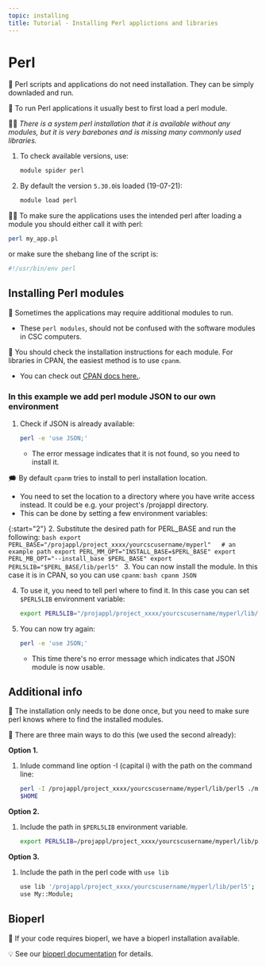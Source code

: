 ```yaml
---
topic: installing
title: Tutorial - Installing Perl applictions and libraries
---
```


# Perl

💬 Perl scripts and applications do not need installation. They can 
be simply downladed and run.

💬 To run Perl applications it usually best to first load a perl module.  

☝🏻 *There is a system perl installation that it is available without any modules, but it is very barebones and is missing many commonly used libraries.*

1. To check available versions, use:
    ```bash
    module spider perl
    ```
2. By default the version `5.30.0`is loaded (19-07-21):
    ```bash
    module load perl
    ```

☝🏻 To make sure the applications uses the intended perl after loading a module you should either call it with perl:
```bash
perl my_app.pl
```
or make sure the shebang line of the script is:
```bash
#!/usr/bin/env perl
```

## Installing Perl modules

💬 Sometimes the applications may require additional modules to run. 
- These `perl modules`, should not be confused with the software modules in CSC computers.

💬 You should check the installation instructions for each module. For
libraries in CPAN, the easiest method is to use `cpanm`. 
- You can check out [CPAN docs here.](https://metacpan.org/dist/App-cpanminus/view/bin/cpanm).

### In this example we add perl module JSON to our own environment

1. Check if JSON is already available:
    ```bash
    perl -e 'use JSON;'
    ```
    - The error message indicates that it is not found, so you need to install it.

🗯 By default `cpanm` tries to install to perl installation location.   
- You need to set the location to a directory where you have write access instead. It could be e.g. your project's /projappl directory. 
- This can be done by setting a few environment variables:

{:start="2"}
2. Substitute the desired path for PERL_BASE and run the following:
    ```bash
    export PERL_BASE="/projappl/project_xxxx/yourcscusername/myperl"   # an example path
    export PERL_MM_OPT="INSTALL_BASE=$PERL_BASE"
    export PERL_MB_OPT="--install_base $PERL_BASE"
    export PERL5LIB="$PERL_BASE/lib/perl5"
    ```
3. You can now install the module. In this case it is in CPAN, so you can use `cpanm`:
    ```bash
    cpanm JSON
    ```

4. To use it, you need to tell perl where to find it. In this case you can set `$PERL5LIB` environment variable: 
    ```bash
    export PERL5LIB="/projappl/project_xxxx/yourcscusername/myperl/lib/perl5"
    ```
5. You can now try again:
    ```bash
    perl -e 'use JSON;'
    ```
    - This time there's no error message which indicates that JSON module is now usable.

## Additional info

💬 The installation only needs to be done once, but you need to make sure perl knows where to find the installed modules.

💭 There are three main ways to do this (we used the second already):

**Option 1.**  
1. Inlude command line option -I (capital i) with the path on the command line:
    ```bash
    perl -I /projappl/project_xxxx/yourcscusername/myperl/lib/perl5 ./my_app.pl
    $HOME
    ```

**Option 2.**  
1. Include the path in `$PERL5LIB` environment variable.
    ```bash
    export PERL5LIB=/projappl/project_xxxx/yourcscusername/myperl/lib/perl5:${PERL5LIB}
    ```

**Option 3.**  
1. Include the path in the perl code with `use lib`
    ```bash
    use lib '/projappl/project_xxxx/yourcscusername/myperl/lib/perl5';
    use My::Module;
    ```

## Bioperl
💬 If your code requires bioperl, we have a bioperl installation available.

💡 See our [bioperl documentation](https://docs.csc.fi/apps/bioperl/) for details.

